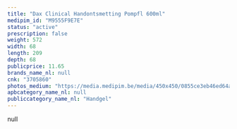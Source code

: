 ```yaml
---
title: "Dax Clinical Handontsmetting Pompfl 600ml"
medipim_id: "M9555F9E7E"
status: "active"
prescription: false
weight: 572
width: 68
length: 209
depth: 68
publicprice: 11.65
brands_name_nl: null
cnk: "3705860"
photos_medium: "https://media.medipim.be/media/450x450/0855ce3eb46ed64a85efe0e7f0c99e92.jpg"
apbcategory_name_nl: null
publiccategory_name_nl: "Handgel"
---
```

null

